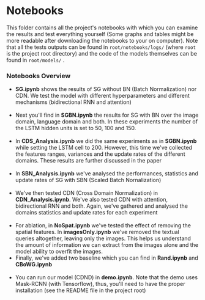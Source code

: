 # Notebooks

This folder contains all the project's notebooks with which you can examine the results and test everything yourself (Some graphs and tables might be more readable after downloading the notebooks to your on computer). Note that all the tests outputs can be found in ```root/notebooks/logs/``` (where ```root``` is the project root directory) and the code of the models themselves can be found in ```root/models/``` .

### Notebooks Overview

<ul>
<li> <b>SG.ipynb</b> shows the results of SG without BN (Batch Normalization) nor CDN. We test the model with different hyperparameters and different mechanisms (bidirectional RNN and attention) </li><br>
  
<li> Next you'll find in <b>SGBN.ipynb</b> the results for SG with BN over the image domain, language domain and both. In these experiments the number of the LSTM hidden units is set to 50, 100 and 150.</li><br>  
 
<li> In <b>CDS_Analysis.ipynb</b> we did the same experiments as in  <b>SGBN.ipynb</b> while setting the LSTM cell to 200. However, this time we've collected the features ranges, variances and the update rates of the different domains. These results are further discussed in the paper</li><br>

<li> In <b>SBN_Analysis.ipynb</b> we've analysed the performances, statistics and update rates of SG with SBN (Scaled Batch Nornalization) </li><br>
  
<li> We've then tested CDN (Cross Domain Normalization) in <b>CDN_Analysis.ipynb</b>. We've also tested CDN with attention, bidirectional RNN and both. Again, we've gathered and analysed the domains statistics and update rates for each experiment</li><br>

<li> For ablation, in <b>NoSpat.ipynb</b> we've tested the effect of removing the spatial features. In <b>imagesOnly.ipynb</b> we've removed the textual queries altogether, leaving only the images. This helps us understand the amount of information we can extract from the images alone and the model ability to overfit the images.  <br>

<li>Finally, we've added two baseline which you can find in <b>Rand.ipynb</b> and <b>CBoWG.ipynb</b></li><br>

<li>You can run our model (CDND) in <b>demo.ipynb</b>. Note that the demo uses Mask-RCNN (with Tensorflow), thus, you'll need to have the proper installation (see the README file in the project root)</li>
</ul>
